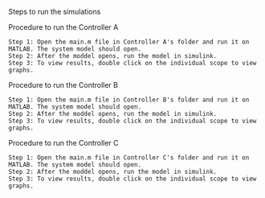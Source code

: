 Steps to run the simulations

Procedure to run the Controller A
```
Step 1: Open the main.m file in Controller A's folder and run it on MATLAB. The system model should open.
Step 2: After the moddel opens, run the model in simulink.
Step 3: To view results, double click on the individual scope to view graphs.
```

Procedure to run the Controller B
```
Step 1: Open the main.m file in Controller B's folder and run it on MATLAB. The system model should open.
Step 2: After the moddel opens, run the model in simulink.
Step 3: To view results, double click on the individual scope to view graphs.
```

Procedure to run the Controller C
```
Step 1: Open the main.m file in Controller C's folder and run it on MATLAB. The system model should open.
Step 2: After the moddel opens, run the model in simulink.
Step 3: To view results, double click on the individual scope to view graphs.
```
